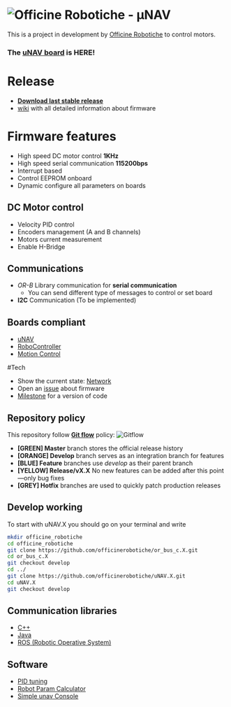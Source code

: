 # ![Officine Robotiche][Logo] - µNAV
This is a project in development by [Officine Robotiche] to control motors.

### **The [uNAV board](https://github.com/officinerobotiche/uNAVPCB) is HERE!**

# Release
- [**Download last stable release**](https://github.com/officinerobotiche/uNAV.X/releases)
- [wiki] with all detailed information about firmware

# Firmware features
- High speed DC motor control **1KHz**
- High speed serial communication **115200bps**
- Interrupt based
- Control EEPROM onboard
- Dynamic configure all parameters on boards

## DC Motor control
- Velocity PID control
- Encoders management (A and B channels) 
- Motors current measurement
- Enable H-Bridge

## Communications
- *OR-B* Library communication for **serial communication**
  - You can send different type of messages to control or set board
- **I2C** Communication (To be implemented)

## Boards compliant
- [uNAV](https://github.com/officinerobotiche/uNAVPCB)
- [RoboController](http://tuttoelettronica.net/archives/455)
- [Motion Control](http://raffaello.officinerobotiche.it/schede-elettroniche/motion-control/)

#Tech
- Show the current state: [Network](https://github.com/officinerobotiche/uNAV.X/network)
- Open an [issue](https://github.com/officinerobotiche/uNAV.X/issues) about firmware
- [Milestone](https://github.com/officinerobotiche/uNAV.X/milestones)  for a version of code

## Repository policy
This repository follow **[Git flow](https://www.atlassian.com/git/tutorials/comparing-workflows/gitflow-workflow)** policy:
![Gitflow](https://raw.githubusercontent.com/quickhack/translations/master/git-workflows-and-tutorials/images/git-workflows-gitflow.png)

- **[GREEN] Master** branch stores the official release history
- **[ORANGE] Develop** branch serves as an integration branch for features
- **[BLUE] Feature** branches use *develop* as their parent branch
- **[YELLOW] Release/vX.X** No new features can be added after this point—only bug fixes
- **[GREY] Hotfix** branches are used to quickly patch production releases
 
## Develop working
To start with uNAV.X you should go on your terminal and write
```bash
mkdir officine_robotiche
cd officine_robotiche
git clone https://github.com/officinerobotiche/or_bus_c.X.git
cd or_bus_c.X
git checkout develop
cd ../
git clone https://github.com/officinerobotiche/uNAV.X.git
cd uNAV.X
git checkout develop
```

## Communication libraries
- [C++](https://github.com/officinerobotiche/orblibcpp)
- [Java](https://github.com/officinerobotiche/orblibjar)
- [ROS (Robotic Operative System)](https://github.com/officinerobotiche/ros_serial_bridge)
 
## Software
- [PID tuning](https://github.com/officinerobotiche/uNav_PID_Tuner)
- [Robot Param Calculator](https://github.com/officinerobotiche/RobotParamCalculator)
- [Simple unav Console](https://github.com/officinerobotiche/simple_unav_console)

[wiki]:http://wiki.officinerobotiche.it/
[Officine Robotiche]:http://www.officinerobotiche.it/
[Logo]:http://2014.officinerobotiche.it/wp-content/uploads/sites/4/2014/09/ORlogoSimpleSmall.png
